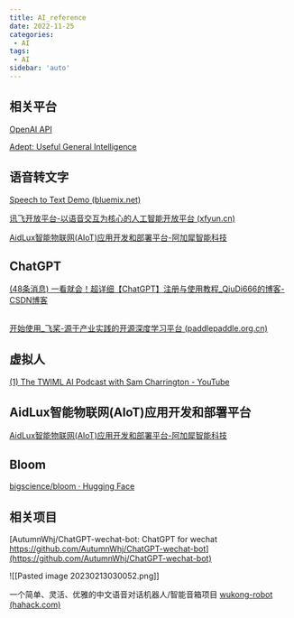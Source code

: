 ```yaml
---
title: AI_reference
date: 2022-11-25
categories:
 - AI
tags:
 - AI
sidebar: 'auto'
---
```


## 相关平台

[OpenAI API](https://beta.openai.com/docs/introduction)

[Adept: Useful General Intelligence](https://www.adept.ai/)

## 语音转文字
[Speech to Text Demo (bluemix.net)](https://speech-to-text-demo.ng.bluemix.net/)

[讯飞开放平台-以语音交互为核心的人工智能开放平台 (xfyun.cn)](https://www.xfyun.cn/)


[AidLux智能物联网(AIoT)应用开发和部署平台-阿加犀智能科技](https://aidlux.com/)

## ChatGPT
[(48条消息) 一看就会！超详细【ChatGPT】注册与使用教程_QiuDi666的博客-CSDN博客](https://blog.csdn.net/qd1813100174/article/details/128218538)

## 
[开始使用_飞桨-源于产业实践的开源深度学习平台 (paddlepaddle.org.cn)](https://www.paddlepaddle.org.cn/install/quick?docurl=/documentation/docs/zh/install/docker/linux-docker.html)

## 虚拟人
[(1) The TWIML AI Podcast with Sam Charrington - YouTube](https://www.youtube.com/channel/UC7kjWIK1H8tfmFlzZO-wHMw)


## AidLux智能物联网(AIoT)应用开发和部署平台
[AidLux智能物联网(AIoT)应用开发和部署平台-阿加犀智能科技](https://aidlux.com/)


## Bloom
[bigscience/bloom · Hugging Face](https://huggingface.co/bigscience/bloom)

## 相关项目
[AutumnWhj/ChatGPT-wechat-bot: ChatGPT for wechat https://github.com/AutumnWhj/ChatGPT-wechat-bot](https://github.com/AutumnWhj/ChatGPT-wechat-bot)


![[Pasted image 20230213030052.png]]


一个简单、灵活、优雅的中文语音对话机器人/智能音箱项目
[wukong-robot (hahack.com)](https://wukong.hahack.com/#/)


